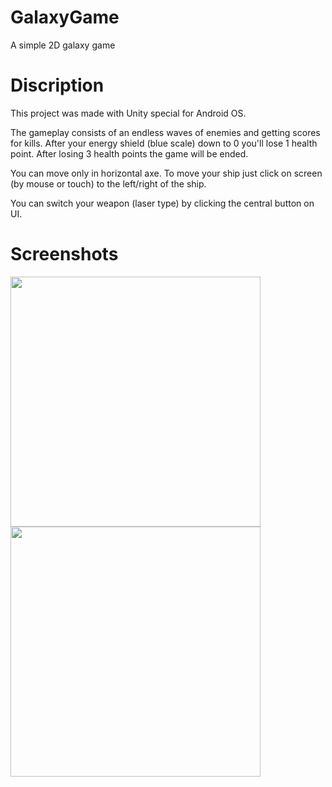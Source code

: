 # GalaxyGame
A simple 2D galaxy game
# Discription
This project was made with Unity special for Android OS. 

The gameplay consists of an endless waves of enemies and getting scores for kills. After your energy shield (blue scale) down to 0 you'll lose 1 health point. After losing 3 health points the game will be ended. 

You can move only in horizontal axe. To move your ship just click on screen (by mouse or touch) to the left/right of the ship. 

You can switch your weapon (laser type) by clicking the central button on UI.
# Screenshots
<Image src="images/screen_1.jpg" width="400">
<Image src="images/screen_2.jpg" width="400">

